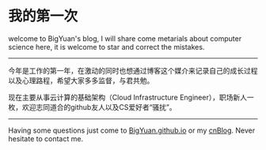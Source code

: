 # 我的第一次

welcome to BigYuan's blog, I will share come metarials about computer science here, it is welcome to star and correct the mistakes.

----
今年是工作的第一年，在激动的同时也想通过博客这个媒介来记录自己的成长过程以及心理路程，希望大家多多监督，与君共勉。

现在主要从事云计算的基础架构（Cloud Infrastructure Engineer），职场新人一枚，欢迎志同道合的github友人以及CS爱好者“骚扰”。














----
Having some questions just come to [BigYuan.github.io](https://github.com/kyleyuanmh) or my [cnBlog](https://www.cnblogs.com/yuanmh/). Never hesitate to contact me.
